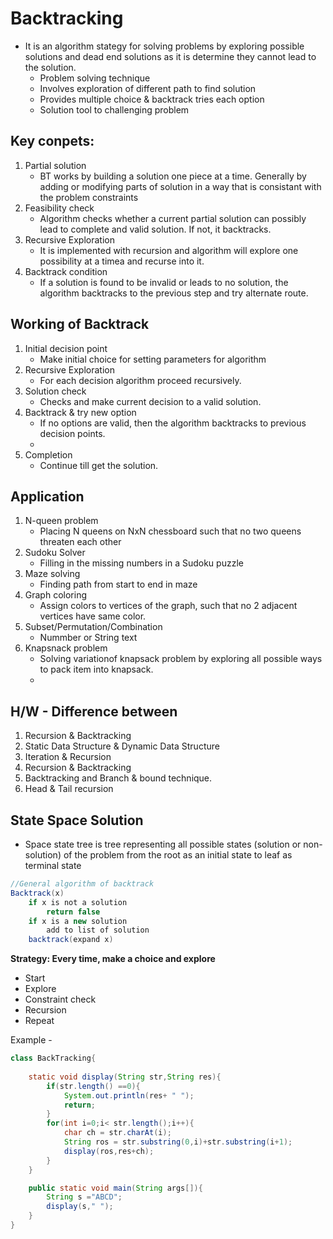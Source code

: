# Backtracking 
- It is an algorithm stategy for solving problems by exploring possible solutions and dead end solutions as it is determine they cannot lead to the solution.
	- Problem solving technique
	- Involves exploration of different path to find solution
	- Provides multiple choice & backtrack tries each option
	- Solution tool to challenging problem
	
## Key conpets:
1. Partial solution
	- BT works by building a solution one piece at a time. Generally by adding or modifying parts of solution in a way that is consistant with the problem constraints
2. Feasibility check
	- Algorithm checks whether a current partial solution can possibly lead to complete and valid solution. If not, it backtracks.
3. Recursive Exploration
	- It is implemented with recursion and algorithm will explore one possibility at a timea and recurse into it.
4. Backtrack condition
	- If a solution is found to be invalid or leads to no solution, the algorithm backtracks to the previous step and try alternate route.
	
## Working of Backtrack
1. Initial decision point
	- Make initial choice for setting parameters for algorithm
2. Recursive Exploration
	- For each decision algorithm proceed recursively.
3. Solution check
	- Checks and make current decision to a valid solution.
4. Backtrack & try new option
	- If no options are valid, then the algorithm backtracks to previous decision points.
	- 
5. Completion
	- Continue till get the solution.
	
## Application
1. N-queen problem
	- Placing N queens on NxN chessboard such that no two queens threaten each other
2. Sudoku Solver
	- Filling in the missing numbers in a Sudoku puzzle
3. Maze solving
	- Finding path from start to end in maze
4. Graph coloring
	- Assign colors to vertices of the graph, such that no 2 adjacent vertices have same color.
5. Subset/Permutation/Combination
	- Nummber or String text
6. Knapsnack problem
	- Solving variationof knapsack problem by exploring all possible ways to pack item into knapsack.
	-
## H/W - Difference between
1. Recursion & Backtracking
2. Static Data Structure & Dynamic Data Structure
3. Iteration & Recursion
4. Recursion & Backtracking
5. Backtracking and Branch & bound technique.
6. Head & Tail recursion

## State Space Solution 
- Space state tree is tree representing all possible states (solution or non-solution) of the problem from the root as an initial state to leaf as terminal state
```java
//General algorithm of backtrack
Backtrack(x)
	if x is not a solution
		return false
	if x is a new solution
		add to list of solution
	backtrack(expand x)
```	
**Strategy: Every time, make a choice and explore**
- Start
- Explore
- Constraint check
- Recursion
- Repeat
	
Example -	
```java
class BackTracking{
	
	static void	display(String str,String res){
		if(str.length() ==0){
			System.out.println(res+ " ");
			return;
		}
		for(int i=0;i< str.length();i++){
			char ch = str.charAt(i);
			String ros = str.substring(0,i)+str.substring(i+1);
			display(ros,res+ch);
		}
	}

	public static void main(String args[]){
		String s ="ABCD";
		display(s," ");
	}
}
```
